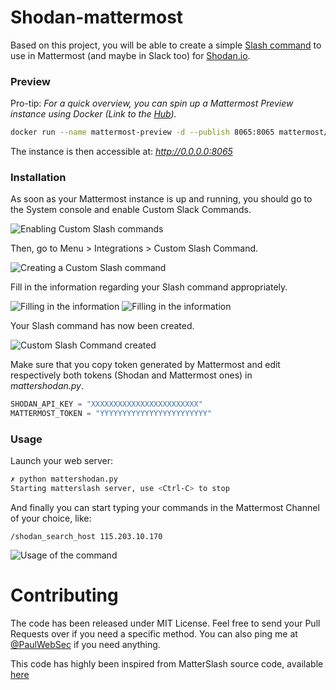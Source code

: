 # Shodan-mattermost

Based on this project, you will be able to create a simple [Slash command](https://docs.mattermost.com/developer/slash-commands.html) to use in Mattermost (and maybe in Slack too) for [Shodan.io](https://www.shodan.io/). 

### Preview

Pro-tip: *For a quick overview, you can spin up a Mattermost Preview instance using Docker (Link to the [Hub](https://hub.docker.com/r/mattermost/mattermost-preview/)).*

```bash
docker run --name mattermost-preview -d --publish 8065:8065 mattermost/mattermost-preview
```

The instance is then accessible at: *http://0.0.0.0:8065*

### Installation

As soon as your Mattermost instance is up and running, you should go to the System console and enable Custom Slack Commands.

![Enabling Custom Slash commands](https://github.com/PaulSec/Shodan-mattermost/blob/master/files/enable_notifications.png?raw=true)

Then, go to Menu > Integrations > Custom Slash Command.

![Creating a Custom Slash command](https://github.com/PaulSec/Shodan-mattermost/blob/master/files/create_slash_command.png?raw=true)

Fill in the information regarding your Slash command appropriately.

![Filling in the information](https://github.com/PaulSec/Shodan-mattermost/blob/master/files/fill_information_1.png?raw=true)
![Filling in the information](https://github.com/PaulSec/Shodan-mattermost/blob/master/files/fill_information_2.png?raw=true)

Your Slash command has now been created.

![Custom Slash Command created](https://github.com/PaulSec/Shodan-mattermost/blob/master/files/slash_command_created.png?raw=true)

Make sure that you copy token generated by Mattermost and edit respectively both tokens (Shodan and Mattermost ones) in *mattershodan.py*.

```python
SHODAN_API_KEY = "XXXXXXXXXXXXXXXXXXXXXXXX"
MATTERMOST_TOKEN = "YYYYYYYYYYYYYYYYYYYYYYYY"
```

### Usage

Launch your web server: 


```bash
✗ python mattershodan.py
Starting matterslash server, use <Ctrl-C> to stop
```

And finally you can start typing your commands in the Mattermost Channel of your choice, like: 

```
/shodan_search_host 115.203.10.170
```

![Usage of the command](https://github.com/PaulSec/Shodan-mattermost/blob/master/files/usage.png?raw=true)

# Contributing

The code has been released under MIT License. Feel free to send your Pull Requests over if you need a specific method. 
You can also ping me at [@PaulWebSec](https://twitter.com/PaulWebSec) if you need anything.

This code has highly been inspired from MatterSlash source code, available [here](https://github.com/bitbackofen/slash-server-for-mattermost/blob/master/matterslash.py)